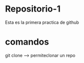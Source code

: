 # Repositorio-1
Esta es la primera practica de github

# comandos
git clone <link de hitgub> --> permiteclonar un repo 

